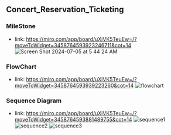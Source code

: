 ## Concert_Reservation_Ticketing

### MileStone 
- link: https://miro.com/app/board/uXjVK5TeuEw=/?moveToWidget=3458764593923246711&cot=14
![Screen Shot 2024-07-05 at 5 44 24 AM](https://github.com/si0852/Concert_Reservation_Ticketing/assets/64186698/a9d7ca5e-dcde-4877-a953-9399035c4046)

### FlowChart
- link: https://miro.com/app/board/uXjVK5TeuEw=/?moveToWidget=3458764593939223260&cot=14
![flowchart](https://github.com/si0852/Concert_Reservation_Ticketing/assets/64186698/de0f2fcd-2256-45aa-8106-5e1de96dd84a)

### Sequence Diagram
- link: https://miro.com/app/board/uXjVK5TeuEw=/?moveToWidget=3458764593881489755&cot=14
![sequence1](https://github.com/si0852/Concert_Reservation_Ticketing/assets/64186698/8d0cf4d3-e442-4fd4-8285-b4ef3df15cc3)
![sequence2](https://github.com/si0852/Concert_Reservation_Ticketing/assets/64186698/dd652adc-d201-495a-b74a-d386904311c1)
![sequence3](https://github.com/si0852/Concert_Reservation_Ticketing/assets/64186698/6de9a965-3bd9-4288-8642-0487bd873866)
